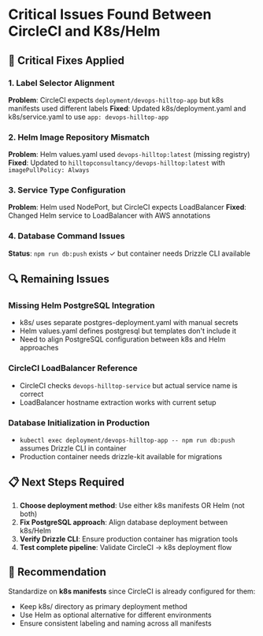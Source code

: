 # Critical Issues Found Between CircleCI and K8s/Helm

## 🚨 Critical Fixes Applied

### 1. Label Selector Alignment
**Problem**: CircleCI expects `deployment/devops-hilltop-app` but k8s manifests used different labels
**Fixed**: Updated k8s/deployment.yaml and k8s/service.yaml to use `app: devops-hilltop-app`

### 2. Helm Image Repository Mismatch  
**Problem**: Helm values.yaml used `devops-hilltop:latest` (missing registry)
**Fixed**: Updated to `hilltopconsultancy/devops-hilltop:latest` with `imagePullPolicy: Always`

### 3. Service Type Configuration
**Problem**: Helm used NodePort, but CircleCI expects LoadBalancer
**Fixed**: Changed Helm service to LoadBalancer with AWS annotations

### 4. Database Command Issues
**Status**: `npm run db:push` exists ✓ but container needs Drizzle CLI available

## 🔍 Remaining Issues

### Missing Helm PostgreSQL Integration
- k8s/ uses separate postgres-deployment.yaml with manual secrets
- Helm values.yaml defines postgresql but templates don't include it
- Need to align PostgreSQL configuration between k8s and Helm approaches

### CircleCI LoadBalancer Reference
- CircleCI checks `devops-hilltop-service` but actual service name is correct
- LoadBalancer hostname extraction works with current setup

### Database Initialization in Production
- `kubectl exec deployment/devops-hilltop-app -- npm run db:push` assumes Drizzle CLI in container
- Production container needs drizzle-kit available for migrations

## 📋 Next Steps Required

1. **Choose deployment method**: Use either k8s manifests OR Helm (not both)
2. **Fix PostgreSQL approach**: Align database deployment between k8s/Helm
3. **Verify Drizzle CLI**: Ensure production container has migration tools
4. **Test complete pipeline**: Validate CircleCI → k8s deployment flow

## 🎯 Recommendation

Standardize on **k8s manifests** since CircleCI is already configured for them:
- Keep k8s/ directory as primary deployment method
- Use Helm as optional alternative for different environments
- Ensure consistent labeling and naming across all manifests